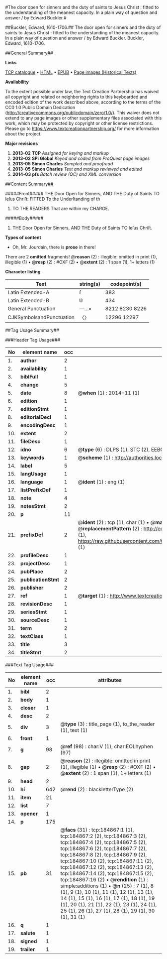 #The door open for sinners and the duty of saints to Jesus Christ : fitted to the understanding of the meanest capacity.  In a plain way of question and answer / by Edward Buckler.#

##Buckler, Edward, 1610-1706.##
The door open for sinners and the duty of saints to Jesus Christ : fitted to the understanding of the meanest capacity.  In a plain way of question and answer / by Edward Buckler.
Buckler, Edward, 1610-1706.

##General Summary##

**Links**

[TCP catalogue](http://www.ota.ox.ac.uk/tcp/)  • 
[HTML](http://tei.it.ox.ac.uk/tcp/Texts-HTML/free/B08/B08585.html)  • 
[EPUB](http://tei.it.ox.ac.uk/tcp/Texts-EPUB/free/B08/B08585.epub) • 
[Page images (Historical Texts)](https://historicaltexts.jisc.ac.uk/eebo-69648545e)

**Availability**

To the extent possible under law, the Text Creation Partnership has waived all copyright and related or neighboring rights to this keyboarded and encoded edition of the work described above, according to the terms of the CC0 1.0 Public Domain Dedication (http://creativecommons.org/publicdomain/zero/1.0/). This waiver does not extend to any page images or other supplementary files associated with this work, which may be protected by copyright or other license restrictions. Please go to https://www.textcreationpartnership.org/ for more information about the project.

**Major revisions**

1. __2013-02__ __TCP__ *Assigned for keying and markup*
1. __2013-02__ __SPi Global__ *Keyed and coded from ProQuest page images*
1. __2013-05__ __Simon Charles__ *Sampled and proofread*
1. __2013-05__ __Simon Charles__ *Text and markup reviewed and edited*
1. __2014-03__ __pfs__ *Batch review (QC) and XML conversion*

##Content Summary##

#####Front#####
THE Door Open for Sinners, AND THE Duty of Saints TO Ieſus Chriſt: FITTED To the Underſtanding of th
1. TO THE READERS That are within my CHARGE.

#####Body#####

1. THE Door Open for Sinners, AND THE Duty of Saints TO Ieſus Chriſt.

**Types of content**

  * Oh, Mr. Jourdain, there is **prose** in there!

There are 2 **omitted** fragments! 
 @__reason__ (2) : illegible: omitted in print (1), illegible (1)  •  @__resp__ (2) : #OXF (2)  •  @__extent__ (2) : 1 span (1), 1+ letters (1)

**Character listing**


|Text|string(s)|codepoint(s)|
|---|---|---|
|Latin Extended-A|ſ|383|
|Latin Extended-B|Ʋ|434|
|General Punctuation|—…•|8212 8230 8226|
|CJKSymbolsandPunctuation|〈〉|12296 12297|

##Tag Usage Summary##

###Header Tag Usage###

|No|element name|occ|attributes|
|---|---|---|---|
|1.|__author__|2||
|2.|__availability__|1||
|3.|__biblFull__|1||
|4.|__change__|5||
|5.|__date__|8| @__when__ (1) : 2014-11 (1)|
|6.|__edition__|1||
|7.|__editionStmt__|1||
|8.|__editorialDecl__|1||
|9.|__encodingDesc__|1||
|10.|__extent__|2||
|11.|__fileDesc__|1||
|12.|__idno__|6| @__type__ (6) : DLPS (1), STC (2), EEBO-CITATION (1), OCLC (1), VID (1)|
|13.|__keywords__|1| @__scheme__ (1) : http://authorities.loc.gov/ (1)|
|14.|__label__|5||
|15.|__langUsage__|1||
|16.|__language__|1| @__ident__ (1) : eng (1)|
|17.|__listPrefixDef__|1||
|18.|__note__|4||
|19.|__notesStmt__|2||
|20.|__p__|11||
|21.|__prefixDef__|2| @__ident__ (2) : tcp (1), char (1)  •  @__matchPattern__ (2) : ([0-9\-]+):([0-9IVX]+) (1), (.+) (1)  •  @__replacementPattern__ (2) : http://eebo.chadwyck.com/downloadtiff?vid=$1&page=$2 (1), https://raw.githubusercontent.com/textcreationpartnership/Texts/master/tcpchars.xml#$1 (1)|
|22.|__profileDesc__|1||
|23.|__projectDesc__|1||
|24.|__pubPlace__|2||
|25.|__publicationStmt__|2||
|26.|__publisher__|2||
|27.|__ref__|1| @__target__ (1) : http://www.textcreationpartnership.org/docs/. (1)|
|28.|__revisionDesc__|1||
|29.|__seriesStmt__|1||
|30.|__sourceDesc__|1||
|31.|__term__|2||
|32.|__textClass__|1||
|33.|__title__|3||
|34.|__titleStmt__|2||


###Text Tag Usage###

|No|element name|occ|attributes|
|---|---|---|---|
|1.|__bibl__|2||
|2.|__body__|1||
|3.|__closer__|1||
|4.|__desc__|2||
|5.|__div__|3| @__type__ (3) : title_page (1), to_the_reader (1), text (1)|
|6.|__front__|1||
|7.|__g__|98| @__ref__ (98) : char:V (1), char:EOLhyphen (97)|
|8.|__gap__|2| @__reason__ (2) : illegible: omitted in print (1), illegible (1)  •  @__resp__ (2) : #OXF (2)  •  @__extent__ (2) : 1 span (1), 1+ letters (1)|
|9.|__head__|2||
|10.|__hi__|642| @__rend__ (2) : blackletterType (2)|
|11.|__item__|21||
|12.|__list__|7||
|13.|__opener__|1||
|14.|__p__|175||
|15.|__pb__|31| @__facs__ (31) : tcp:184867:1 (1), tcp:184867:2 (2), tcp:184867:3 (2), tcp:184867:4 (2), tcp:184867:5 (2), tcp:184867:6 (2), tcp:184867:7 (2), tcp:184867:8 (2), tcp:184867:9 (2), tcp:184867:10 (2), tcp:184867:11 (2), tcp:184867:12 (2), tcp:184867:13 (2), tcp:184867:14 (2), tcp:184867:15 (2), tcp:184867:16 (2)  •  @__rendition__ (1) : simple:additions (1)  •  @__n__ (25) : 7 (1), 8 (1), 9 (1), 10 (1), 11 (1), 12 (1), 13 (1), 14 (1), 15 (1), 16 (1), 17 (1), 18 (1), 19 (1), 20 (1), 21 (1), 22 (1), 23 (1), 24 (1), 25 (1), 26 (1), 27 (1), 28 (1), 29 (1), 30 (1), 31 (1)|
|16.|__q__|1||
|17.|__salute__|1||
|18.|__signed__|1||
|19.|__trailer__|1||
